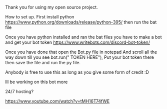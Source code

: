 Thank you for using my open source project.

How to set up. First install python
https://www.python.org/downloads/release/python-395/ then run the bat file


Once you have python installed and ran the bat files you have to make a bot and get your bot token
https://www.writebots.com/discord-bot-token/

Once you have done that open the Bot.py file in notepad And scroll all the way down till you see bot.run(" TOKEN HERE"), Put your bot token there then save the file and run the py file.


Anybody is free to use this as long as you give some form of credit :D	

Ill be working on this bot more


24/7 hosting?

https://www.youtube.com/watch?v=tMH16T74fWE


